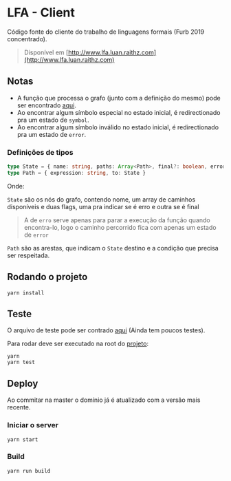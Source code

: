 # LFA - Client

Código fonte do cliente do trabalho de linguagens formais (Furb 2019 concentrado).

> Disponível em [http://www.lfa.luan.raithz.com](http://www.lfa.luan.raithz.com)

## Notas

* A função que processa o grafo (junto com a definição do mesmo) pode ser encontrado [aqui](src/final.ts#L120).
* Ao encontrar algum símbolo especial no estado inicial, é redirectionado pra um estado de `symbol`.
* Ao encontrar algum símbolo inválido no estado inicial, é redirectionado pra um estado de `error`.

### Definições de tipos
```typescript
type State = { name: string, paths: Array<Path>, final?: boolean, error?: boolean }
type Path = { expression: string, to: State }
```
Onde:

`State` são os nós do grafo, contendo nome, um array de caminhos disponíveis e duas flags, uma pra indicar se é erro e outra se é final

> A de `erro` serve apenas para parar a execução da função quando encontra-lo, logo o caminho percorrido fica com apenas um estado de `error`

`Path` são as arestas, que indicam o `State` destino e a condição que precisa ser respeitada.

## Rodando o projeto
```
yarn install
```

## Teste
O arquivo de teste pode ser contrado [aqui](../final.test.ts) (Ainda tem poucos testes).

Para rodar deve ser executado na root do [projeto](../../..):
```
yarn
yarn test
```

## Deploy
Ao commitar na master o domínio já é atualizado com a versão mais recente.

### Iniciar o server
```
yarn start
```

### Build
```
yarn run build
```



